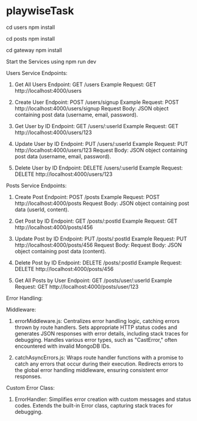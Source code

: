 # playwiseTask

cd users
 npm install

cd posts
 npm install

cd gateway
 npm install

Start the Services using npm run dev 
 
Users Service Endpoints:
  1. Get All Users
       Endpoint: GET /users
       Example Request: GET http://localhost:4000/users
  
  3. Create User
       Endpoint: POST /users/signup
       Example Request: POST http://localhost:4000/users/signup
       Request Body: JSON object containing post data (username, email, password).
  
  3. Get User by ID
    Endpoint: GET /users/:userId
    Example Request: GET http://localhost:4000/users/123
  
  4. Update User by ID
    Endpoint: PUT /users/:userId
    Example Request: PUT http://localhost:4000/users/123
    Request Body: JSON object containing post data (username, email, password).
  
  5. Delete User by ID
    Endpoint: DELETE /users/:userId
    Example Request: DELETE http://localhost:4000/users/123

Posts Service Endpoints:

  1. Create Post
    Endpoint: POST /posts
    Example Request: POST http://localhost:4000/posts
    Request Body: JSON object containing post data (userId, content).
  
  2. Get Post by ID
    Endpoint: GET /posts/:postId
    Example Request: GET http://localhost:4000/posts/456
  
  3. Update Post by ID
    Endpoint: PUT /posts/:postId
    Example Request: PUT http://localhost:4000/posts/456
    Request Body: Request Body: JSON object containing post data (content).
  
  4. Delete Post by ID
    Endpoint: DELETE /posts/:postId
    Example Request: DELETE http://localhost:4000/posts/456
  
  5. Get All Posts by User
    Endpoint: GET /posts/user/:userId
    Example Request: GET http://localhost:4000/posts/user/123

Error Handling:

  Middleware: 
   1. errorMiddleware.js:
      Centralizes error handling logic, catching errors thrown by route handlers.
      Sets appropriate HTTP status codes and generates JSON responses with error details, including stack traces for debugging.
      Handles various error types, such as "CastError," often encountered with invalid MongoDB IDs.

   2. catchAsyncErrors.js:
        Wraps route handler functions with a promise to catch any errors that occur during their execution.
        Redirects errors to the global error handling middleware, ensuring consistent error responses.
    
  
  Custom Error Class: 
   1. ErrorHandler:
      Simplifies error creation with custom messages and status codes.
      Extends the built-in Error class, capturing stack traces for debugging.







 
